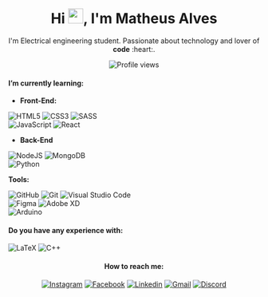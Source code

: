 <h1 align="center">Hi <img src="https://raw.githubusercontent.com/kaueMarques/kaueMarques/master/hi.gif" height="30px">, I'm Matheus Alves</h1>

<p align="center">I'm Electrical engineering student. Passionate about technology and lover of <b>code</b> :heart:.</p>
<p align="center"> <img src="https://komarev.com/ghpvc/?username=matheralvs&color=7844e9&style=flat-square" alt="Profile views" /> </p>

#### I’m currently learning:

- **Front-End:**

![HTML5](https://img.shields.io/badge/html5-%237844E9.svg?style=for-the-badge&logo=html5&logoColor=white)
![CSS3](https://img.shields.io/badge/css3-%237844E9.svg?style=for-the-badge&logo=css3&logoColor=white)
![SASS](https://img.shields.io/badge/SASS-%237844E9.svg?style=for-the-badge&logo=SASS&logoColor=white)<br>
![JavaScript](https://img.shields.io/badge/javascript-%237844E9.svg?style=for-the-badge&logo=javascript&logoColor=%23ffffff)
![React](https://img.shields.io/badge/react-%237844E9.svg?style=for-the-badge&logo=react&logoColor=%23ffffff)

- **Back-End**

![NodeJS](https://img.shields.io/badge/node.js-7844E9?style=for-the-badge&logo=node.js&logoColor=white)
![MongoDB](https://img.shields.io/badge/MongoDB-%237844E9.svg?style=for-the-badge&logo=mongodb&logoColor=white)<br>
![Python](https://img.shields.io/badge/python-7844E9?style=for-the-badge&logo=python&logoColor=white)

**Tools:**

![GitHub](https://img.shields.io/badge/github-%237844E9.svg?style=for-the-badge&logo=github&logoColor=white)
![Git](https://img.shields.io/badge/git-%237844E9.svg?style=for-the-badge&logo=git&logoColor=white)
![Visual Studio Code](https://img.shields.io/badge/Visual%20Studio%20Code-7844E9.svg?style=for-the-badge&logo=visual-studio-code&logoColor=white)<br>
![Figma](https://img.shields.io/badge/figma-%237844E9.svg?style=for-the-badge&logo=figma&logoColor=white)
![Adobe XD](https://img.shields.io/badge/Adobe%20XD-7844E9?style=for-the-badge&logo=Adobe%20XD&logoColor=white)<br>
![Arduino](https://img.shields.io/badge/-Arduino-7844E9?style=for-the-badge&logo=Arduino&logoColor=white)

#### Do you have any experience with:
![LaTeX](https://img.shields.io/badge/latex-%237844E9.svg?style=for-the-badge&logo=latex&logoColor=white)
![C++](https://img.shields.io/badge/c++-%237844E9.svg?style=for-the-badge&logo=c%2B%2B&logoColor=white)

<h4 align="center">How to reach me:</h4>
<p align="center">
  <a href="https://www.instagram.com/mather.alvs/" target="_blank"><img src="https://img.shields.io/badge/Instagram-%23E4405F.svg?style=for-the-badge&logo=Instagram&logoColor=white" title="Instagram"></a>
  <a href="https://www.facebook.com/mather.alvs/" target="_blank"><img src="https://img.shields.io/badge/Facebook-%231877F2.svg?style=for-the-badge&logo=Facebook&logoColor=white" title="Facebook"></a>
  <a href="https://www.linkedin.com/in/matheus-alves-076074249/" target="_blank" title="Linkedin"><img src="https://img.shields.io/badge/linkedin-%230077B5.svg?style=for-the-badge&logo=linkedin&logoColor=white" title="Linkedin"></a>
  <a href="#" target="_blank"><img src="https://img.shields.io/badge/Gmail-D14836?style=for-the-badge&logo=gmail&logoColor=white" title="Gmail"></a>
  <a href="#" target="_blank"><img src="https://img.shields.io/badge/mtalves%235538-%237289DA.svg?style=for-the-badge&logo=discord&logoColor=white" title="Discord"></a>
 </p>

<!--
**matheralvs/matheralvs** is a ✨ _special_ ✨ repository because its `README.md` (this file) appears on your GitHub profile.

Here are some ideas to get you started:

- 🔭 I’m currently working on ...
- 🌱 I’m currently learning ...
- 👯 I’m looking to collaborate on ...
- 🤔 I’m looking for help with ...
- 💬 Ask me about ...
- 📫 How to reach me: ...
- 😄 Pronouns: ...
- ⚡ Fun fact: ...
-->
